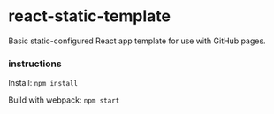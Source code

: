 # react-static-template
Basic static-configured React app template for use with GitHub pages.

### instructions
Install:
`npm install`

Build with webpack:
`npm start`